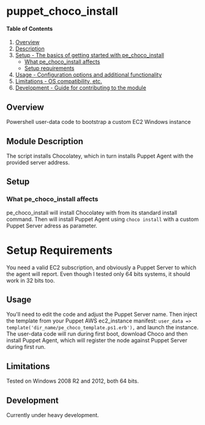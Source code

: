 # puppet_choco_install

#### Table of Contents

1. [Overview](#overview)
2. [Description](#module-description)
3. [Setup - The basics of getting started with pe_choco_install](#setup)
    * [What pe_choco_install affects](#what-pe_choco_install-affects)
    * [Setup requirements](#setup-requirements)
4. [Usage - Configuration options and additional functionality](#usage)
5. [Limitations - OS compatibility, etc.](#limitations)
6. [Development - Guide for contributing to the module](#development)

## Overview

Powershell user-data code to bootstrap a custom EC2 Windows instance


## Module Description

The script installs Chocolatey, which in turn installs Puppet Agent with the provided server address. 

## Setup

### What pe_choco_install affects

pe_choco_install will install Chocolatey with from its standard install command. Then will install Puppet Agent using `choco install` with a custom Puppet Server adress as parameter.

# Setup Requirements

You need a valid EC2 subscription, and obviously a Puppet Server to which the agent will report.
Even though I tested only 64 bits systems, it should work in 32 bits too.

## Usage

You'll need to edit the code and adjust the Puppet Server name.
Then inject the template from your Puppet AWS ec2_instance manifest: 
  `user_data => template('dir_name/pe_choco_template.ps1.erb'),`
and launch the instance. The user-data code will run during first boot, download Choco and then install Puppet Agent, which will register the node against Puppet Server during first run.

## Limitations

Tested on Windows 2008 R2 and 2012, both 64 bits.

## Development

Currently under heavy development.

